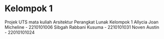 # Kelompok 1
Projek UTS mata kuliah Arsitektur Perangkat Lunak Kelompok 1
Allycia Joan Micheline - 2210101006
Sibgah Rabbani Kusuma - 2210101031
Noven Austin - 22010101024
